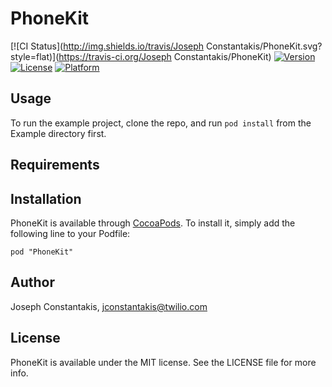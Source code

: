 # PhoneKit

[![CI Status](http://img.shields.io/travis/Joseph Constantakis/PhoneKit.svg?style=flat)](https://travis-ci.org/Joseph Constantakis/PhoneKit)
[![Version](https://img.shields.io/cocoapods/v/PhoneKit.svg?style=flat)](http://cocoadocs.org/docsets/PhoneKit)
[![License](https://img.shields.io/cocoapods/l/PhoneKit.svg?style=flat)](http://cocoadocs.org/docsets/PhoneKit)
[![Platform](https://img.shields.io/cocoapods/p/PhoneKit.svg?style=flat)](http://cocoadocs.org/docsets/PhoneKit)

## Usage

To run the example project, clone the repo, and run `pod install` from the Example directory first.

## Requirements

## Installation

PhoneKit is available through [CocoaPods](http://cocoapods.org). To install
it, simply add the following line to your Podfile:

    pod "PhoneKit"

## Author

Joseph Constantakis, jconstantakis@twilio.com

## License

PhoneKit is available under the MIT license. See the LICENSE file for more info.

